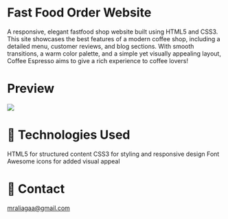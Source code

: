 <h1>Fast Food Order Website</h1>

<p>A responsive, elegant fastfood shop website built using HTML5 and CSS3. This site showcases the best features of a modern coffee shop, including a detailed menu, customer reviews, and blog sections. With smooth transitions, a warm color palette, and a simple yet visually appealing layout, Coffee Espresso aims to give a rich experience to coffee lovers!</p>

<h1>Preview</h1>

![](/gif/screenimg.gif)

<h1>🧰 Technologies Used</h1>

HTML5 for structured content
CSS3 for styling and responsive design
Font Awesome icons for added visual appeal

<h1>📧 Contact</h1>
<a href="#">mraliagaa@gmail.com</a>
